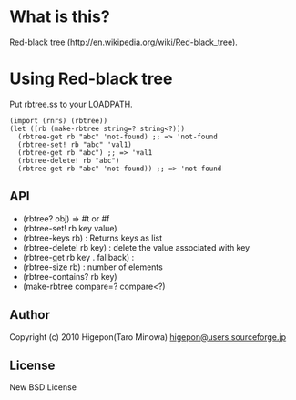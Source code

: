 # What is this?
Red-black tree (http://en.wikipedia.org/wiki/Red-black_tree).

# Using Red-black tree
Put rbtree.ss to your LOADPATH.

    (import (rnrs) (rbtree))
    (let ([rb (make-rbtree string=? string<?)])
      (rbtree-get rb "abc" 'not-found) ;; => 'not-found
      (rbtree-set! rb "abc" 'val1)
      (rbtree-get rb "abc") ;; => 'val1
      (rbtree-delete! rb "abc")
      (rbtree-get rb "abc" 'not-found)) ;; => 'not-found

## API
- (rbtree? obj) => #t or #f
- (rbtree-set! rb key value)
- (rbtree-keys rb) : Returns keys as list
- (rbtree-delete! rb key) : delete the value associated with key
- (rbtree-get rb key . fallback) : 
- (rbtree-size rb) : number of elements
- (rbtree-contains? rb key)
- (make-rbtree compare=? compare<?)

## Author
Copyright (c) 2010  Higepon(Taro Minowa)  <higepon@users.sourceforge.jp>

## License
New BSD License
